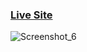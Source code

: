 <h3><a href="https://yurii-sapsai.github.io/mini-website-builder-app-react-typescript/">Live Site</a></h3>

![Screenshot_6](https://user-images.githubusercontent.com/94929434/183925529-5db903d4-ee6c-4484-81d9-58450ca41064.png)

